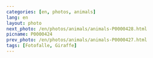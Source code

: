 ```yaml
---
categories: [en, photos, animals]
lang: en
layout: photo
next_photo: /en/photos/animals/animals-P0000428.html
picname: P0000424
prev_photo: /en/photos/animals/animals-P0000427.html
tags: [Fotofalle, Giraffe]
---
```

